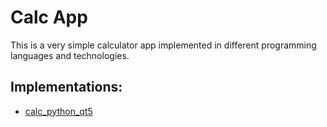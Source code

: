 # Calc App #

This is a very simple calculator app implemented in different programming languages and technologies.

## Implementations:
* [calc_python_qt5](calc_python_qt5/README.md)
